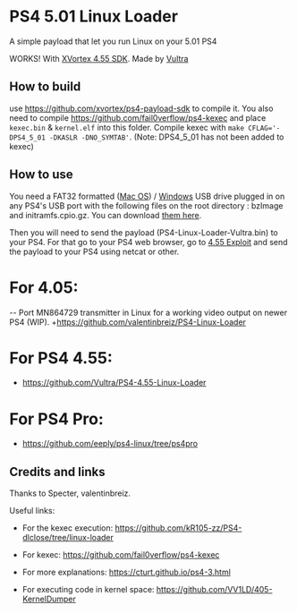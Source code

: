 # PS4 5.01 Linux Loader
A simple payload that let you run Linux on your 5.01 PS4

WORKS! With [XVortex 4.55 SDK](https://github.com/xvortex/ps4-payload-sdk).
Made by [Vultra](https://twitter.com/C0rpVultra)

## How to build
use https://github.com/xvortex/ps4-payload-sdk to compile it. You also need to compile https://github.com/fail0verflow/ps4-kexec and place `kexec.bin` & `kernel.elf` into this folder. Compile kexec with `make CFLAG='-DPS4_5_01 -DKASLR -DNO_SYMTAB'`. (Note: DPS4_5_01 has not been added to kexec) 

## How to use

You need a FAT32 formatted ([Mac OS](https://www.admfactory.com/how-to-format-usb-flash-drive-to-fat32-in-mac-os/)) / [Windows](https://www.easeus.com/partition-master/best-fat32-format-tool.html) USB drive plugged in on any PS4's USB port with the following files on the root directory : bzImage and initramfs.cpio.gz. You can download [them here](https://mega.nz/#!hEh1QI4B!gCDA5l7GyTekQ-fURvKw6WRieSbHETb3tYHb--SkmhM).

Then you will need to send the payload (PS4-Linux-Loader-Vultra.bin) to your PS4. For that go to your PS4 web browser, go to [4.55 Exploit](http://crack.bargains/455/) and send the payload to your PS4 using netcat or other.

# For 4.05:
 	 
-- Port MN864729 transmitter in Linux for a working video output on newer PS4 (WIP).	+https://github.com/valentinbreiz/PS4-Linux-Loader

# For PS4 4.55:
+ https://github.com/Vultra/PS4-4.55-Linux-Loader

# For PS4 Pro:
+ https://github.com/eeply/ps4-linux/tree/ps4pro

## Credits and links
Thanks to Specter, valentinbreiz.

Useful links:

- For the kexec execution: https://github.com/kR105-zz/PS4-dlclose/tree/linux-loader

- For kexec: https://github.com/fail0verflow/ps4-kexec

- For more explanations: https://cturt.github.io/ps4-3.html

- For executing code in kernel space: https://github.com/VV1LD/405-KernelDumper
